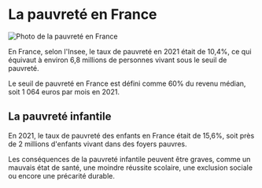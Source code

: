 <!DOCTYPE html>
<html>
  <head>
    <title>La pauvreté en France</title>
  </head>
  <body>
    <h1>La pauvreté en France</h1>
    <img src="pauvrete-france.jpg" alt="Photo de la pauvreté en France">
    <p>En France, selon l'Insee, le taux de pauvreté en 2021 était de 10,4%, ce qui équivaut à environ 6,8 millions de personnes vivant sous le seuil de pauvreté.</p>
    <p>Le seuil de pauvreté en France est défini comme 60% du revenu médian, soit 1 064 euros par mois en 2021.</p>
    <h2>La pauvreté infantile</h2>
    <p>En 2021, le taux de pauvreté des enfants en France était de 15,6%, soit près de 2 millions d'enfants vivant dans des foyers pauvres.</p>
    <p>Les conséquences de la pauvreté infantile peuvent être graves, comme un mauvais état de santé, une moindre réussite scolaire, une exclusion sociale ou encore une précarité durable.</p>
  </body>
</html>
